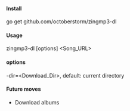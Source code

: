 #### Install

go get github.com/octoberstorm/zingmp3-dl

#### Usage
zingmp3-dl [options] &lt;Song_URL&gt;

#### options
  -dir=&lt;Download_Dir&gt;, default: current directory

#### Future moves
- Download albums
